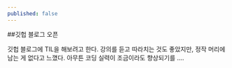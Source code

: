 ```yaml
---
published: false
---
```

##깃헙 블로그 오픈 


깃헙 블로그에 TIL을 해보려고 한다. 강의를 듣고 따라치는 것도 좋았지만,
정작 머리에 남는 게 없다고 느꼈다. 
아무튼 코딩 실력이 조금이라도 향상되기를 .... 
